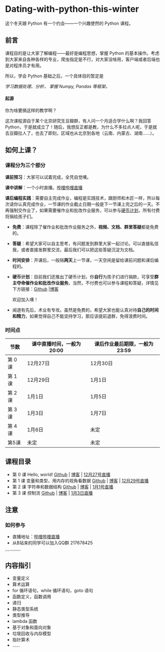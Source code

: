 #  Dating-with-python-this-winter

这个冬天跟 Python 有一个约会——一个兴趣使然的 Python 课程。


## 前言

课程目的是让大家了解编程——最好是编程思想，掌握 Python 的基本操作。考虑到大家来自各种各样的专业，爬虫指定是不行，对大家没啥用，客户端或者后端也是对程序员才有用。

所以，学会 Python 基础之后，一个具体目的暂定是

*学习数据处理、分析， 掌握 Numpy, Pandas 等框架。*

#### 起源

你为啥要搞这样的教学啊？

这次课程源自于某个北京研究生豆瓣群，有人问一个月适合学什么啊？我回答 Python，于是就成立了！随后，我想反正都是教，为什么不多拉点人呢，于是就去豆瓣拉人了，也去了即刻，区域也从北京到各地（云南、内蒙古、湖南……）。

## 如何上课？

### 课程分为三个部分

**课前预习**：大家可以试着完成，全凭自觉噢。

**课中讲解**：一个小时直播。[哔哩哔哩直播](https://live.bilibili.com/383441
)

**课后编程实践**：需要自主完成作业，编程是实践技术，跟厨师和木匠一样，所以每次请你认真完成作业，一节课的作业截止日期一般是下一节课上完之后的一天。不再强制交作业了，如果需要催作业和批改作业服务，可以参与[硬币计划](https://github.com/xrandx/Dating-with-python-this-winter/blob/master/Coin-Project.md)，所有付费将捐给孩子们。

- **免费**：课程除了催作业和批改作业服务之外，**视频、文档、群里答疑**都是免费的。

- **答疑**：希望大家可以自主思考，有问题发到群里大家一起讨论。可以直接私信我，或者直接发群里交流，最后我们可以把这些答疑沉淀为文档。

- **时间安排**：开课后，一般隔**两天**上一节课，一天空闲是留给课前问题和课后编程的。

- **硬币计划**：目前我们还推出了硬币计划，你**自行**为孩子们进行捐款，可享受**群主夺命催作业和批改作业服务**。当然，不付费也可以参与课程和答疑，详情见下方链接：[Github](https://github.com/xrandx/Dating-with-python-this-winter/blob/master/Coin-Project.md) |[博客](http://benearyou.com/coin-project/)

  欢迎加入噢！

- 闻道有先后，术业有专攻。虽然是免费的，希望大家也能认真对待**自己的时间和精力**，如果觉得自己不能坚持学习，那应该提前退群，免得浪费时间。

### 时间点

| 节数    | 课中直播时间，一般为20:00 | 课后作业最后期限，一般为23:59 |
| ------- | ------------ | ---------------- |
| 第 0 课 |    12月27日          | 12月30日 |
| 第 1 课   | 12月29日 | 1月1日 |
| 第 2 课 | 1月1日 | 1月5日                        |
| 第 3 课 | 1月3日 | 1月7日 |
| 第 4 课 | 1月6日 | 未定 |
| 第5课 | 未定 | 未定 |


## 课程目录

- 第 0 课 Hello, world! [Github](https://github.com/xrandx/Dating-with-python-this-winter/blob/master/%E7%AC%AC%200%20%E8%AF%BE%20Hello%2C%20world!.md)  | [博客](http://benearyou.com/lesson-0-hello-world/) | [12月27号直播 ](https://www.bilibili.com/video/BV1G54y1x7Cw)
- 第 1 课 变量和类型，用内存的视角看数据  [Github](https://github.com/xrandx/Dating-with-python-this-winter/blob/master/%E7%AC%AC%201%20%E8%AF%BE%20%E6%95%B0%E6%8D%AE%E7%B1%BB%E5%9E%8B%EF%BC%8C%E7%94%A8%E5%86%85%E5%AD%98%E7%9A%84%E8%A7%86%E8%A7%92%E7%9C%8B%E6%95%B0%E6%8D%AE.md)  | [博客](http://benearyou.com/variables-and-types-data-from-the-perspective-of-memory/) | [12月29号直播](https://www.bilibili.com/video/bv13K411g7Sz)
- 第 2 课 字符串和数据结构  [Github](https://github.com/xrandx/Dating-with-python-this-winter/blob/master/%E7%AC%AC%202%20%E8%AF%BE%20%E5%AD%97%E7%AC%A6%E4%B8%B2%E5%92%8C%E6%95%B0%E6%8D%AE%E7%BB%93%E6%9E%84.md)  | [博客](http://benearyou.com/lesson-3-strings-and-data-structures/) | [1月1号直播](https://www.bilibili.com/video/BV1Ei4y1F7Ay/)
- 第 3 课 控制流 [Github](https://github.com/xrandx/Dating-with-python-this-winter/blob/master/%E7%AC%AC%203%20%E8%AF%BE%20%E6%8E%A7%E5%88%B6%E6%B5%81.md) | [博客](http://benearyou.com/lesson-3-control-flow/) | [1月3日直播](https://www.bilibili.com/video/BV1tr4y1T722)


## 注意
### 如何参与
- 直播地址：[哔哩哔哩直播](https://live.bilibili.com/383441
)
- 从B站来的同学可以加入QQ群 217678425
<img src="https://gitee.com/xrandx/blog-figurebed/raw/master/img/image-20201228142403747.png" alt="image-20201228142403747" style="zoom:25%;" />


## 内容指引

- 变量定义
- 算术运算
- for 循环语句，while 循环语句，goto 语句
- 函数定义，函数调用
- 递归
- 静态类型系统
- 类型推导
- lambda 函数
- 基于对象和面向对象
- 垃圾回收与内存模型
- 指针算术
- ……

